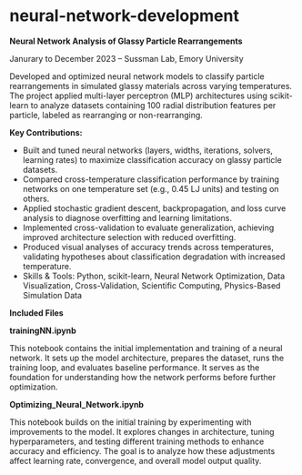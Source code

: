# neural-network-development

**Neural Network Analysis of Glassy Particle Rearrangements**

Janurary to December 2023 – Sussman Lab, Emory University

Developed and optimized neural network models to classify particle rearrangements in simulated glassy materials across varying temperatures. The project applied multi-layer perceptron (MLP) architectures using scikit-learn to analyze datasets containing 100 radial distribution features per particle, labeled as rearranging or non-rearranging.

**Key Contributions:**

- Built and tuned neural networks (layers, widths, iterations, solvers, learning rates) to maximize classification accuracy on glassy particle datasets.
- Compared cross-temperature classification performance by training networks on one temperature set (e.g., 0.45 LJ units) and testing on others.
- Applied stochastic gradient descent, backpropagation, and loss curve analysis to diagnose overfitting and learning limitations.
- Implemented cross-validation to evaluate generalization, achieving improved architecture selection with reduced overfitting.
- Produced visual analyses of accuracy trends across temperatures, validating hypotheses about classification degradation with increased temperature.
- Skills & Tools: Python, scikit-learn, Neural Network Optimization, Data Visualization, Cross-Validation, Scientific Computing, Physics-Based Simulation Data

**Included Files**

**trainingNN.ipynb**

This notebook contains the initial implementation and training of a neural network. It sets up the model architecture, prepares the dataset, runs the training loop, and evaluates baseline performance. It serves as the foundation for understanding how the network performs before further optimization.

**Optimizing_Neural_Network.ipynb**

This notebook builds on the initial training by experimenting with improvements to the model. It explores changes in architecture, tuning hyperparameters, and testing different training methods to enhance accuracy and efficiency. The goal is to analyze how these adjustments affect learning rate, convergence, and overall model output quality.
  

